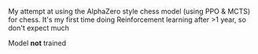 My attempt at using the AlphaZero style chess model (using PPO & MCTS) for chess. It's my first time doing Reinforcement learning after >1 year, so don't expect much

Model **not** trained

